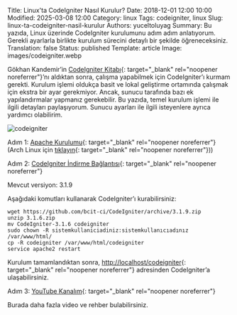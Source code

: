Title: Linux'ta CodeIgniter Nasıl Kurulur?
Date: 2018-12-01 12:00 10:00
Modified: 2025-03-08 12:00
Category: linux
Tags: codeigniter, linux
Slug: linux-ta-codeigniter-nasil-kurulur
Authors: yuceltoluyag
Summary: Bu yazıda, Linux üzerinde CodeIgniter kurulumunu adım adım anlatıyorum. Gerekli ayarlarla birlikte kurulum sürecini detaylı bir şekilde öğreneceksiniz.
Translation: false
Status: published
Template: article
Image: images/codeigniter.webp


Gökhan Kandemir’in [CodeIgniter Kitabı](http://kablosuzkedi.com/index.php/2017/10/24/codeigniter-3-kitabi-cikti/){: target="_blank" rel="noopener noreferrer"}’nı aldıktan sonra, çalışma yapabilmek için CodeIgniter’ı kurmam gerekti. Kurulum işlemi oldukça basit ve lokal geliştirme ortamında çalışmak için ekstra bir ayar gerekmiyor. Ancak, sunucu tarafında bazı ek yapılandırmalar yapmanız gerekebilir. Bu yazıda, temel kurulum işlemi ile ilgili detayları paylaşıyorum. Sunucu ayarları ile ilgili isteyenlere ayrıca yardımcı olabilirim.

![codeigniter](/images/codeigniter.webp)

Adım 1: [Apache Kurulumu](/linux-apache2-mysql-phpmyadmin-kurulumu/){: target="_blank" rel="noopener noreferrer"} (Arch Linux için [tıklayın](/arch-linux-lampp-kurulumu-php7x-mariadb-mysql-phpmyadmin/){: target="_blank" rel="noopener noreferrer"}))

Adım 2: [CodeIgniter İndirme Bağlantısı](https://codeigniter.com/download){: target="_blank" rel="noopener noreferrer"}

Mevcut versiyon: 3.1.9

Aşağıdaki komutları kullanarak CodeIgniter’ı kurabilirsiniz:

```shell
wget https://github.com/bcit-ci/CodeIgniter/archive/3.1.9.zip
unzip 3.1.6.zip
mv CodeIgniter-3.1.6 codeigniter
sudo chown -R sistemkullaniciadiniz:sistemkullanıcıadınız /var/www/html/
cp -R codeigniter /var/www/html/codeigniter
service apache2 restart
```

Kurulum tamamlandıktan sonra, [http://localhost/codeigniter](http://localhost/codeigniter){: target="_blank" rel="noopener noreferrer"} adresinden CodeIgniter’a ulaşabilirsiniz.

Adım 3: [YouTube Kanalım](https://www.youtube.com/channel/UCJyK4D5BcoPXjV5T8N8-liA?view_as=subscriber){: target="_blank" rel="noopener noreferrer"}

Burada daha fazla video ve rehber bulabilirsiniz.
